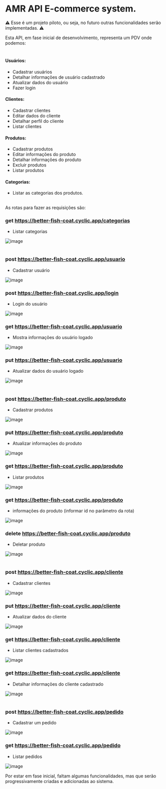 # AMR API E-commerce system.

⚠️ Esse é um projeto piloto, ou seja, no futuro outras funcionalidades serão implementadas. ⚠️

Esta API, em fase inicial de desenvolvimento, representa um PDV onde podemos:<br>

#

#### Usuários:

- Cadastrar usuários
- Detalhar informações de usuário cadastrado
- Atualizar dados do usuário
- Fazer login

#### Clientes:

- Cadastrar clientes
- Editar dados do cliente
- Detalhar perfil do cliente
- Listar clientes

#### Produtos:

- Cadastrar produtos
- Editar informações do produto
- Detalhar informações do produto
- Excluir produtos
- Listar produtos

#### Categorias:

- Listar as categorias dos produtos.

##

As rotas para fazer as requisições são:

### get https://better-fish-coat.cyclic.app/categorias<br>

- Listar categorias

![image](https://github.com/cubos-academy/desafio-backend-modulo-05-sistema-pdv-b2b-ifood-t10/assets/94409465/79aac015-93d4-4288-af8c-399390b33fdc)

#

### post https://better-fish-coat.cyclic.app/usuario<br>

- Cadastrar usuário

![image](https://github.com/cubos-academy/desafio-backend-modulo-05-sistema-pdv-b2b-ifood-t10/assets/94409465/c50ca167-28f9-4e9d-bfdc-ff05dd8a7e93)

### post https://better-fish-coat.cyclic.app/login<br>

- Login do usuário

![image](https://github.com/cubos-academy/desafio-backend-modulo-05-sistema-pdv-b2b-ifood-t10/assets/94409465/140903e4-6f9f-4366-b44e-db72f171984d)

### get https://better-fish-coat.cyclic.app/usuario<br>

- Mostra informações do usuário logado

![image](https://github.com/cubos-academy/desafio-backend-modulo-05-sistema-pdv-b2b-ifood-t10/assets/94409465/e4a1536e-226c-4126-979c-3570cf331226)

### put https://better-fish-coat.cyclic.app/usuario<br>

- Atualizar dados do usuário logado

![image](https://github.com/cubos-academy/desafio-backend-modulo-05-sistema-pdv-b2b-ifood-t10/assets/94409465/448cc2f9-4f52-4f2f-ada5-00196fd8769e)

#

### post https://better-fish-coat.cyclic.app/produto<br>

- Cadastrar produtos

![image](https://github.com/cubos-academy/desafio-backend-modulo-05-sistema-pdv-b2b-ifood-t10/assets/94409465/532008bc-b89d-4e4a-82cc-3ab9a4932c68)

### put https://better-fish-coat.cyclic.app/produto<br>

- Atualizar informações do produto

![image](https://github.com/cubos-academy/desafio-backend-modulo-05-sistema-pdv-b2b-ifood-t10/assets/94409465/38acf9bb-cb52-419c-a327-cd4b281a8aa3)

### get https://better-fish-coat.cyclic.app/produto<br>

- Listar produtos

![image](https://github.com/cubos-academy/desafio-backend-modulo-05-sistema-pdv-b2b-ifood-t10/assets/94409465/0cdbaeb4-1f1d-4eee-b8fd-c416c62e4abe)

### get https://better-fish-coat.cyclic.app/produto<br>

- informações do produto (informar id no parâmetro da rota)

![image](https://github.com/cubos-academy/desafio-backend-modulo-05-sistema-pdv-b2b-ifood-t10/assets/94409465/319171f4-6b9e-48ca-a302-104174bb92b9)

### delete https://better-fish-coat.cyclic.app/produto<br>

- Deletar produto

![image](https://github.com/cubos-academy/desafio-backend-modulo-05-sistema-pdv-b2b-ifood-t10/assets/94409465/d50cf0a3-3fba-4552-afa9-b81352394d43)

#

### post https://better-fish-coat.cyclic.app/cliente<br>

- Cadastrar clientes

![image](https://github.com/cubos-academy/desafio-backend-modulo-05-sistema-pdv-b2b-ifood-t10/assets/94409465/3ca9256a-8615-4fe9-bdc4-684174e5e5ef)

### put https://better-fish-coat.cyclic.app/cliente<br>

- Atualizar dados do cliente

![image](https://github.com/cubos-academy/desafio-backend-modulo-05-sistema-pdv-b2b-ifood-t10/assets/94409465/15846760-b6cb-42b6-a70a-7cd59cca85f5)

### get https://better-fish-coat.cyclic.app/cliente<br>

- Listar clientes cadastrados

![image](https://github.com/cubos-academy/desafio-backend-modulo-05-sistema-pdv-b2b-ifood-t10/assets/94409465/569c50b8-fdfe-4c21-a8ed-129650252518)

### get https://better-fish-coat.cyclic.app/cliente<br>

- Detalhar informações do cliente cadastrado

![image](https://github.com/cubos-academy/desafio-backend-modulo-05-sistema-pdv-b2b-ifood-t10/assets/94409465/7b35ac65-fbd7-4058-8905-cb504bd3229e)

#

### post https://better-fish-coat.cyclic.app/pedido<br>

- Cadastrar um pedido

![image](https://github.com/cubos-academy/desafio-backend-modulo-05-sistema-pdv-b2b-ifood-t10/assets/94409465/625c4494-f675-48df-af48-86d7f4c5ce66)

### get https://better-fish-coat.cyclic.app/pedido<br>

- Listar pedidos

![image](https://github.com/cubos-academy/desafio-backend-modulo-05-sistema-pdv-b2b-ifood-t10/assets/94409465/403f2c3b-7289-4e6c-ac4b-4e98abadbb6d)

Por estar em fase inicial, faltam algumas funcionalidades, mas que serão progressivamente criadas e adicionadas ao sistema.
